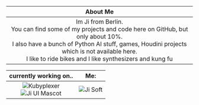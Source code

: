 | About Me |
|:--------:|
| Im Ji from Berlin.<br> You can find some of my projects and code here on GitHub, but only about 10%.<br> I also have a bunch of Python AI stuff, games, Houdini projects which is not available here.<br> I like to ride bikes and I like synthesizers and kung fu |

| currently working on.. | Me: |
|:----------------------:|:---:|
| ![Kubyplexer](https://github.com/ji-soft/kubyplexer/blob/main/images/kubyplexer_small2.jpg?raw=true)<br>![Ji UI Mascot](https://github.com/ji-soft/ji_ui/blob/master/images/ji_ui_mascot_3.png?raw=true) | ![Ji Soft](https://github.com/ji-soft/ji-soft/blob/main/result1709804787-ezgif.com-speed(1).gif?raw=true) |
